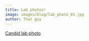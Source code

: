 ```yaml
---
title: Lab photos!
image: images/blog/lab_photo_01.jpg
author: That guy
---
```


[Candid lab photo](images/blog/lab_photo_01.jpg)
